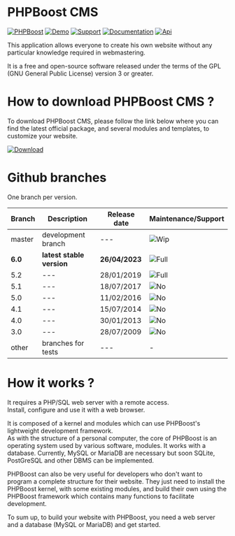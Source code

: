 #  PHPBoost CMS

[![PHPBoost](https://img.shields.io/badge/PHPBoost-official_website-366493)](https://www.phpboost.com "link to PHPBoost CMS official Website") [![Demo](https://img.shields.io/badge/Demo-website-3BAFDA)](https://demo.phpboost.com "link to PHPBoost CMS demo website") [![Support](https://img.shields.io/badge/Support-forum-EE8027)](https://www.phpboost.com/forum "link to PHPBoost CMS Support") [![Documentation](https://img.shields.io/badge/Documentation-wiki-2ABA66)](https://www.phpboost.com/wiki "link to PHPBoost CMS User Documentation")  [![Api](https://img.shields.io/badge/Development-API-2ABA66)](https://www.phpboost.com/api/framework/ "link to PHPBoost CMS API Documentation")

This application allows everyone to create his own website without any particular knowledge required in webmastering.  

It is a free and open-source software released under the terms of the GPL (GNU General Public License) version 3 or greater.  

# How to download PHPBoost CMS ?
To download PHPBoost CMS, please follow the link below where you can find the latest official package, and several modules and templates, to customize your website.  

[![Download](https://img.shields.io/badge/Download-Stable-3BAFDA)](https://www.phpboost.com/download "link to PHPBoost CMS Download")  

# Github branches
One branch per version.

| Branch | Description | Release date | Maintenance/Support |
| --- | --- | --- | --- |
| master | development branch | --- | ![Wip](https://img.shields.io/badge/-Wip-EE8027) |
| **6.0** | **latest stable version** | **26/04/2023** | ![Full](https://img.shields.io/badge/-Full-2ABA66) |
| 5.2 | --- | 28/01/2019 | ![Full](https://img.shields.io/badge/-Full-2ABA66) |
| 5.1 | --- | 18/07/2017 | ![No](https://img.shields.io/badge/-No-BF263C) |
| 5.0 | --- | 11/02/2016 | ![No](https://img.shields.io/badge/-No-BF263C) |
| 4.1 | --- | 15/07/2014 | ![No](https://img.shields.io/badge/-No-BF263C) |
| 4.0 | --- | 30/01/2013 | ![No](https://img.shields.io/badge/-No-BF263C) |
| 3.0 | --- | 28/07/2009 | ![No](https://img.shields.io/badge/-No-BF263C) |
| other | branches for tests | --- | - |


# How it works ?
It requires a PHP/SQL web server with a remote access.  
Install, configure and use it with a web browser.  

It is composed of a kernel and modules which can use PHPBoost's lightweight development framework.  
As with the structure of a personal computer, the core of PHPBoost is an operating system used by various software, modules. It works with a database. Currently, MySQL or MariaDB are necessary but soon SQLite, PostGreSQL and other DBMS can be implemented.  

PHPBoost can also be very useful for developers who don't want to program a complete structure for their website. They just need to install the PHPBoost kernel, with some existing modules, and build their own using the PHPBoost framework which contains many functions to facilitate development.  

To sum up, to build your website with PHPBoost, you need a web server and a database (MySQL or MariaDB) and get started.
